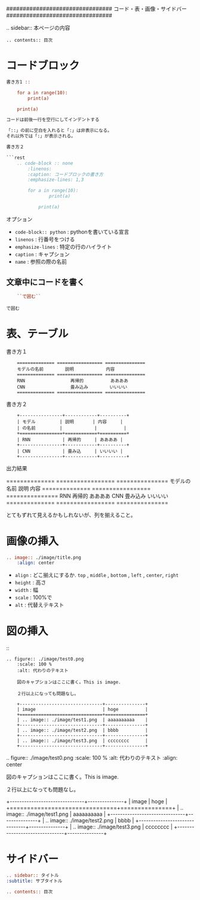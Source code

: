 ################################
コード・表・画像・サイドバー
################################

.. sidebar:: 本ページの内容

    .. contents:: 目次

コードブロック 
==============

```rest
書き方1 ::

    for a in range(10):
        print(a)

    print(a)

コードは前後一行を空行にしてインデントする

「::」の前に空白を入れると「:」は非表示になる。
それ以外では「:」が表示される。

書き方２

```rest
    .. code-block :: none
        :linenos:
        :caption: コードブロックの書き方
        :emphasize-lines: 1,3

        for a in range(10):
                print(a)

            print(a)
```

オプション

* ``code-block:: python`` : pythonを書いている宣言
* ``linenos`` : 行番号をつける
* ``emphasize-lines`` : 特定の行のハイライト
* ``caption`` : キャプション
* ``name`` : 参照の際の名前

文章中にコードを書く
----------------------
```rest
    ``で囲む``
```

`で囲む`

表、テーブル
============

書き方１  
```
    ============== ================= ===============
    モデルの名前        説明            内容
    ============== ================= ===============
    RNN                 再帰的          ああああ
    CNN                 畳み込み        いいいい
    ============== ================= ===============
```

書き方２  
```
    +----------------+------------+----------+
    | モデル         | 説明       | 内容     |
    | の名前         |            |          |
    +================+============+==========+
    | RNN            | 再帰的     | ああああ | 
    +----------------+------------+----------+
    | CNN            | 畳み込     | いいいい |
    +----------------+------------+----------+
```

出力結果

============== ================= ===============
モデルの名前        説明            内容
============== ================= ===============
RNN                 再帰的          ああああ
CNN                 畳み込み        いいいい
============== ================= ===============

とてもずれて見えるかもしれないが、列を揃えること。


画像の挿入
==========
```rest
.. image:: ./image/title.png
    :align: center
```

* ``align`` : どこ揃えにするか.
    ``top`` , ``middle`` , ``bottom`` , ``left`` , ``center``, ``right``
* ``height`` : 高さ
* ``width`` : 幅
* ``scale`` : 100%で
* ``alt`` : 代替えテキスト


図の挿入
========
::

    .. figure:: ./image/test0.png
        :scale: 100 %
        :alt: 代わりのテキスト

        図のキャプションはここに書く。This is image.

        ２行以上になっても問題なし。

        +-------------------------------+---------------+
        | image                         | hoge          |
        +===============================+===============+
        | .. image:: ./image/test1.png  | aaaaaaaaaa    |
        +-------------------------------+---------------+
        | .. image:: ./image/test2.png  | bbbb          |
        +-------------------------------+---------------+
        | .. image:: ./image/test3.png  | cccccccc      |
        +-------------------------------+---------------+


.. figure:: ./image/test0.png
   :scale: 100 %
   :alt: 代わりのテキスト
   :align: center

   図のキャプションはここに書く。This is image.

   ２行以上になっても問題なし。

   +-------------------------------+---------------+
   | image                         | hoge          |
   +===============================+===============+
   | .. image:: ./image/test1.png  | aaaaaaaaaa    |
   +-------------------------------+---------------+
   | .. image:: ./image/test2.png  | bbbb          |
   +-------------------------------+---------------+
   | .. image:: ./image/test3.png  | cccccccc      |
   +-------------------------------+---------------+


サイドバー
============

```rest
.. sidebar:: タイトル
:subtitle: サブタイトル

.. contents:: 目次
```